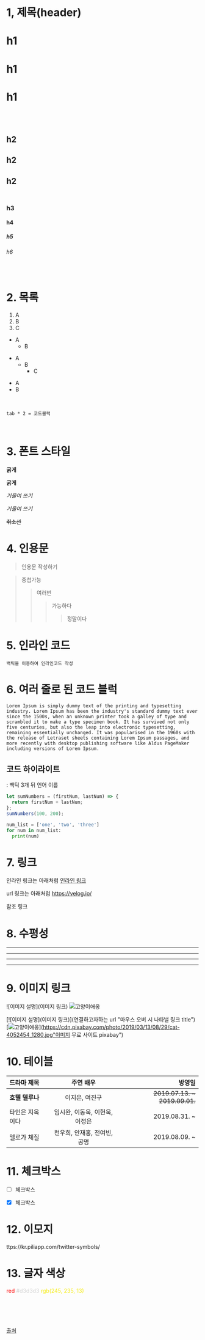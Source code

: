# 1, 제목(header)
# h1
h1
==
h1
===============
<br /><br />
## h2 
h2
--
h2 <br /><br />
--------------
### h3
#### h4
##### h5
###### h6
<br />

# 2. 목록
1. A
2. B
3. C
- A
  - B
* A
  * B
    * C
+ A
+ B

<br />

    tab * 2 = 코드블럭

<br />

# 3. 폰트 스타일
__굵게__

**굵게**

_기울여 쓰기_

*기울여 쓰기*

~~취소선~~

# 4. 인용문
> 인용문 작성하기

> 중첩가능
>> 여러번
>>> 가능하다
>>>> 정말이다

# 5. 인라인 코드
`백틱을 이용하여 인라인코드 작성`

# 6. 여러 줄로 된 코드 블럭
```
Lorem Ipsum is simply dummy text of the printing and typesetting industry. Lorem Ipsum has been the industry's standard dummy text ever since the 1500s, when an unknown printer took a galley of type and scrambled it to make a type specimen book. It has survived not only five centuries, but also the leap into electronic typesetting, remaining essentially unchanged. It was popularised in the 1960s with the release of Letraset sheets containing Lorem Ipsum passages, and more recently with desktop publishing software like Aldus PageMaker including versions of Lorem Ipsum.
```

## 코드 하이라이트
: 백틱 3개 뒤 언어 이름
```javascript
let sumNumbers = (firstNum, lastNum) => {
  return firstNum + lastNum;
};
sumNumbers(100, 200);
```
```python
num_list = ['one', 'two', 'three']
for num in num_list:
  print(num)
```

# 7. 링크

인라인 링크는 아래처럼
[인라인 링크](https://velog.io/)

url 링크는 아래처럼
<https://velog.io/>

참조 링크

[velog]:(https://velog.io/)

# 8. 수평성
***
---
___

-- -- -- --

# 9. 이미지 링크

![이미지 설명](이미지 링크)
![고양이애옹](https://cdn.pixabay.com/photo/2019/03/13/08/29/cat-4052454_1280.jpg)

[![이미지 설명](이미지 링크)](연결하고자하는 url "마우스 오버 시 나타낼 링크 title")
[![고양이애옹](https://cdn.pixabay.com/photo/2019/03/13/08/29/cat-4052454_1280.jpg)](https://cdn.pixabay.com/photo/2019/03/13/08/29/cat-4052454_1280.jpg"이미지 무료 사이트 pixabay")

# 10. 테이블
| 드라마 제목 | 주연 배우 | 방영일 |
|:----------|:----------:|----------:|
| **호텔 델루나** | 이지은, 여진구 | ~~2019.07.13. ~ 2019.09.01.~~ |
| 타인은 지옥이다 | 임시완, 이동욱, 이현욱, 이정은 | 2019.08.31. ~ |
| 멜로가 체질 | 천우희, 안재홍, 전여빈, 공명 | 2019.08.09. ~ |

# 11. 체크박스

- [ ] 체크박스

- [X] 체크박스

# 12. 이모지
ttps://kr.piliapp.com/twitter-symbols/

# 13. 글자 색상
<span style="color:red">red</span>
<span style="color:#d3d3d3">#d3d3d3</span>
<span style="color:rgb(245, 235, 13)">rgb(245, 235, 13)</span>
<br/><br/><br/><br/><br/><br/>
[출처](https://velog.io/@yuuuye/velog-%EB%A7%88%ED%81%AC%EB%8B%A4%EC%9A%B4MarkDown-%EC%9E%91%EC%84%B1%EB%B2%95)